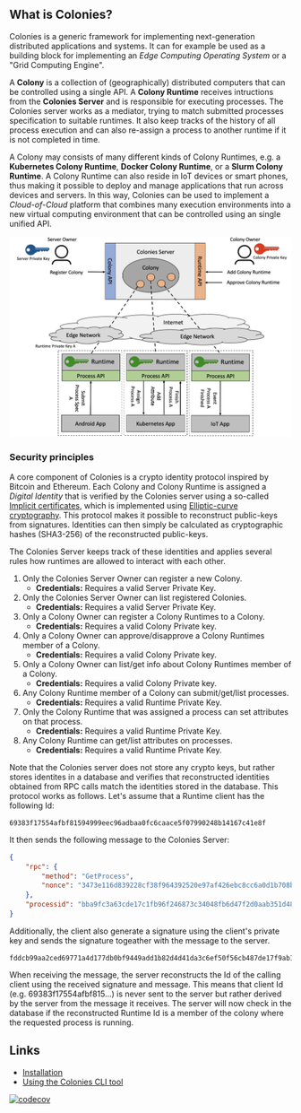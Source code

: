 ## What is Colonies? 
Colonies is a generic framework for implementing next-generation distributed applications and systems. It can for example be used as a building block for implementing an *Edge Computing Operating System* or a "Grid Computing Engine". 

A **Colony** is a collection of (geographically) distributed computers that can be controlled using a single API. A **Colony Runtime** receives intructions from the **Colonies Server** and is responsible for executing processes. The Colonies server works as a mediator, trying to match submitted processes specification to suitable runtimes. It also keep tracks of the history of all process execution and can also re-assign a process to another runtime if it is not completed in time. 

A Colony may consists of many different kinds of Colony Runtimes, e.g. a **Kubernetes Colony Runtime**, **Docker Colony Runtime**, or a **Slurm Colony Runtime**. A Colony Runtime can also reside in IoT devices or smart phones, thus making it possible to deploy and manage applications that run across devices and servers. In this way, Colonies can be used to implement a *Cloud-of-Cloud* platform that combines many execution environments into a new virtual computing environment that can be controlled using an single unified API. 

![Colonies Architecture](docs/images/ColoniesArch.png?raw=true "Colonies Architecture")

### Security principles
A core component of Colonies is a crypto identity protocol inspired by Bitcoin and Ethereum. Each Colony and Colony Runtime is assigned a *Digital Identity* that is verified by the Colonies server using a so-called [Implicit certificates](https://en.wikipedia.org/wiki/Implicit_certificate), which is implemented using [Elliptic-curve cryptography](https://en.wikipedia.org/wiki/Elliptic-curve_cryptography). This protocol makes it possible to reconstruct public-keys from signatures. Identities can then simply be calculated as cryptographic hashes (SHA3-256) of the reconstructed public-keys.

The Colonies Server keeps track of these identities and applies several rules how runtimes are allowed to interact with each other. 

1. Only the Colonies Server Owner can register a new Colony. 
   - **Credentials:** Requires a valid Server Private Key.
2. Only the Colonies Server Owner can list registered Colonies. 
   - **Credentials:** Requires a valid Server Private Key.
3. Only a Colony Owner can register a Colony Runtimes to a Colony. 
   - **Credentials:** Requires a valid Colony Private key.
4. Only a Colony Owner can approve/disapprove a Colony Runtimes member of a Colony. 
   - **Credentials:** Requires a valid Colony Private key.
5. Only a Colony Owner can list/get info about Colony Runtimes member of a Colony. 
   - **Credentials:** Requires a valid Colony Private key.
6. Any Colony Runtime member of a Colony can submit/get/list processes. 
   - **Credentials:** Requires a valid Runtime Private Key.
7. Only the Colony Runtime that was assigned a process can set attributes on that process. 
   - **Credentials:** Requires a valid Runtime Private Key.
8. Any Colony Runtime can get/list attributes on processes. 
   - **Credentials:** Requires a valid Runtime Private Key.

Note that the Colonies server does not store any crypto keys, but rather stores identites in a database and verifies that reconstructed identities obtained from RPC calls match the identities stored in the database. This protocol works as follows. Let's assume that a Runtime client has the following Id: 

```
69383f17554afbf81594999eec96adbaa0fc6caace5f07990248b14167c41e8f
```

It then sends the following message to the Colonies Server:

```json
{
    "rpc": {
        "method": "GetProcess",
        "nonce": "3473e116d839228cf38f964392520e97af426ebc8cc6a0d1b708be05ded5eef9"
    },
    "processid": "bba9fc3a63cde17c1fb96f246873c34048fb6d47f2d0aab351d487dc2b30e0e7"
}
```

Additionally, the client also generate a signature using the client's private key and sends the signature togeather with the message to the server.
```
fddcb99aa2ced69771a4d177db0bf9449add1b82d4d41da3c6ef50f56cb487de17f9ab10835e4b23c3981c67382852e7eea2f28708105e06b7c19ec54032ad0001
```

When receiving the message, the server reconstructs the Id of the calling client using the received signature and message. This means that client Id (e.g. 69383f17554afbf815...) is never sent to the server but rather derived by the server from the message it receives. The server will now check in the database if the reconstructed Runtime Id is a member of the colony where the requested process is running.

## Links
* [Installation](docs/Installation.md)
* [Using the Colonies CLI tool](docs/Cli.md)

[![codecov](https://codecov.io/gh/johankristianss/colonies/branch/main/graph/badge.svg?token=G32O1AO1YB)](https://codecov.io/gh/johankristianss/colonies)
